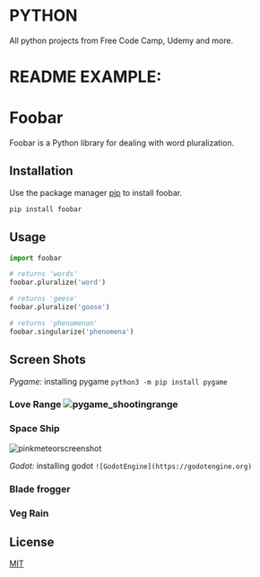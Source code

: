 # PYTHON
 All python projects from Free Code Camp, Udemy and more. 


# README EXAMPLE: 

# Foobar

Foobar is a Python library for dealing with word pluralization.

## Installation

Use the package manager [pip](https://pip.pypa.io/en/stable/) to install foobar.

```bash
pip install foobar
```

## Usage

```python
import foobar

# returns 'words'
foobar.pluralize('word')

# returns 'geese'
foobar.pluralize('goose')

# returns 'phenomenon'
foobar.singularize('phenomena')
```

## Screen Shots 
*Pygame:*
installing pygame `python3 -m pip install pygame`
### Love Range ![pygame_shootingrange](https://user-images.githubusercontent.com/83961643/148643904-959df981-5c3f-4000-8944-ddbc490f8f01.jpg)


### Space Ship  
![pinkmeteorscreenshot](https://user-images.githubusercontent.com/83961643/148763481-c07b3074-ae97-45a6-bd06-407ebc8ed8f3.jpg)



*Godot:*
installing godot `![GodotEngine](https://godotengine.org)`
### Blade frogger

### Veg Rain


## License
[MIT](https://choosealicense.com/licenses/mit/)
